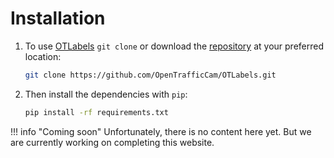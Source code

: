 # Installation

1. To use [OTLabels](https://github.com/OpenTrafficCam/OTLabels) `git clone` or download the [repository](https://github.com/OpenTrafficCam/OTLabels/archive/refs/heads/master.zip
) at your preferred location:

    ```bash
    git clone https://github.com/OpenTrafficCam/OTLabels.git

    ```

1. Then install the dependencies with `pip`:

    ```bash
    pip install -rf requirements.txt
    ```


!!! info "Coming soon"
    Unfortunately, there is no content here yet. But we are currently working on completing this website.
